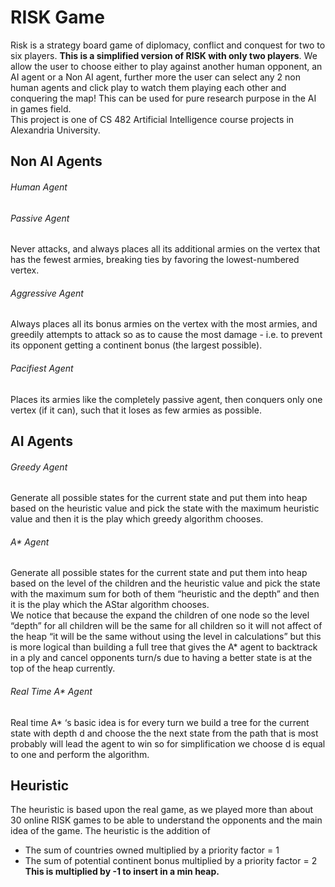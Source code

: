 # RISK Game

Risk is a strategy board game of diplomacy, conflict and conquest for two to six players. **This is a simplified version of RISK with only two players**. We allow the user to choose either to play against another human opponent, an AI agent or a Non AI agent, further more the user can select any 2 non human agents and click play to watch them playing each other and conquering the map! This can be used for pure research purpose in the AI in games field. 
 <br /> This project is one of CS 482 Artificial Intelligence course projects in Alexandria University.
## Non AI Agents
###### Human Agent
###### Passive Agent
Never attacks, and always places all its additional armies on the vertex that has the fewest armies, breaking ties by favoring the lowest-numbered vertex.
###### Aggressive Agent
Always places all its bonus armies on the vertex with the most armies, and greedily attempts to attack so as to cause the most damage - i.e. to prevent its opponent getting a continent bonus (the largest possible).
###### Pacifiest Agent
Places its armies like the completely passive agent, then conquers only one vertex (if it can), such that it loses as few armies as possible.
 
## AI Agents
###### Greedy Agent
Generate all possible states for the current state and put them into heap based on the heuristic value and pick the state with the maximum heuristic value and then it is the play which greedy algorithm chooses.
###### A* Agent
Generate all possible states for the current state and put them into heap based on the level of the children and the heuristic value and pick the state with the maximum sum for both of them “heuristic and the depth” and then it is the play which the AStar algorithm chooses.
<br /> We notice that because the expand the children of one node so the level “depth” for all children will be the same for all children so it will not affect of the heap “it will be the same without using the level in calculations” but this is more logical than building a full tree that gives the A* agent to backtrack in a ply and cancel opponents turn/s due to having a better state is at the top of the heap currently.
###### Real Time A* Agent
Real time A* ‘s basic idea is for every turn we build a tree for the current state with depth d and choose the the next state from the path that is most probably will lead the agent to win so for simplification we choose d is equal to one and perform the algorithm. 

 
## Heuristic
The heuristic is based upon the real game, as we played more than about 30 online RISK games to be able to understand the opponents and the main idea of the game.
The heuristic is the addition of 
- The sum of countries owned multiplied by a priority factor = 1
- The sum of potential continent bonus multiplied by a priority factor = 2
**This is multiplied by -1 to insert in a min heap.**
